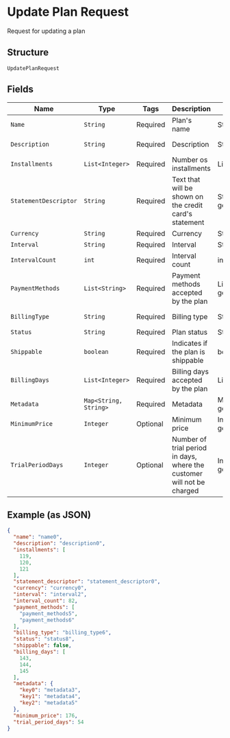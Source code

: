 
# Update Plan Request

Request for updating a plan

## Structure

`UpdatePlanRequest`

## Fields

| Name | Type | Tags | Description | Getter | Setter |
|  --- | --- | --- | --- | --- | --- |
| `Name` | `String` | Required | Plan's name | String getName() | setName(String name) |
| `Description` | `String` | Required | Description | String getDescription() | setDescription(String description) |
| `Installments` | `List<Integer>` | Required | Number os installments | List<Integer> getInstallments() | setInstallments(List<Integer> installments) |
| `StatementDescriptor` | `String` | Required | Text that will be shown on the credit card's statement | String getStatementDescriptor() | setStatementDescriptor(String statementDescriptor) |
| `Currency` | `String` | Required | Currency | String getCurrency() | setCurrency(String currency) |
| `Interval` | `String` | Required | Interval | String getInterval() | setInterval(String interval) |
| `IntervalCount` | `int` | Required | Interval count | int getIntervalCount() | setIntervalCount(int intervalCount) |
| `PaymentMethods` | `List<String>` | Required | Payment methods accepted by the plan | List<String> getPaymentMethods() | setPaymentMethods(List<String> paymentMethods) |
| `BillingType` | `String` | Required | Billing type | String getBillingType() | setBillingType(String billingType) |
| `Status` | `String` | Required | Plan status | String getStatus() | setStatus(String status) |
| `Shippable` | `boolean` | Required | Indicates if the plan is shippable | boolean getShippable() | setShippable(boolean shippable) |
| `BillingDays` | `List<Integer>` | Required | Billing days accepted by the plan | List<Integer> getBillingDays() | setBillingDays(List<Integer> billingDays) |
| `Metadata` | `Map<String, String>` | Required | Metadata | Map<String, String> getMetadata() | setMetadata(Map<String, String> metadata) |
| `MinimumPrice` | `Integer` | Optional | Minimum price | Integer getMinimumPrice() | setMinimumPrice(Integer minimumPrice) |
| `TrialPeriodDays` | `Integer` | Optional | Number of trial period in days, where the customer will not be charged | Integer getTrialPeriodDays() | setTrialPeriodDays(Integer trialPeriodDays) |

## Example (as JSON)

```json
{
  "name": "name0",
  "description": "description0",
  "installments": [
    119,
    120,
    121
  ],
  "statement_descriptor": "statement_descriptor0",
  "currency": "currency0",
  "interval": "interval2",
  "interval_count": 82,
  "payment_methods": [
    "payment_methods5",
    "payment_methods6"
  ],
  "billing_type": "billing_type6",
  "status": "status8",
  "shippable": false,
  "billing_days": [
    143,
    144,
    145
  ],
  "metadata": {
    "key0": "metadata3",
    "key1": "metadata4",
    "key2": "metadata5"
  },
  "minimum_price": 176,
  "trial_period_days": 54
}
```

